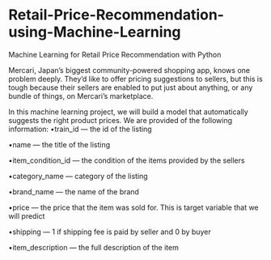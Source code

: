 # Retail-Price-Recommendation-using-Machine-Learning
Machine Learning for Retail Price Recommendation with Python

Mercari, Japan’s biggest community-powered shopping app, knows one problem deeply. They’d like to offer pricing suggestions to sellers, but this is tough because their sellers are enabled to put just about anything, or any bundle of things, on Mercari’s marketplace.

In this machine learning project, we will build a model that automatically suggests the right product prices. We are provided of the following information:
•train_id — the id of the listing

•name — the title of the listing

•item_condition_id — the condition of the items provided by the sellers

•category_name — category of the listing

•brand_name — the name of the brand

•price — the price that the item was sold for. This is target variable that we will predict

•shipping — 1 if shipping fee is paid by seller and 0 by buyer

•item_description — the full description of the item
